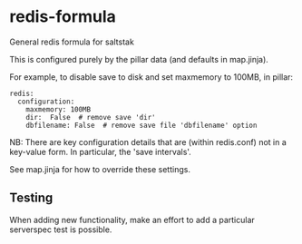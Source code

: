 redis-formula
=============

General redis formula for saltstak

This is configured purely by the pillar data (and defaults in map.jinja).

For example, to disable save to disk and set maxmemory to 100MB, in pillar:

```
redis:
  configuration:
    maxmemory: 100MB
    dir:  False  # remove save 'dir'
    dbfilename: False  # remove save file 'dbfilename' option
```

NB: There are key configuration details that are (within redis.conf) not in
a key-value form. In particular, the 'save intervals'.

See map.jinja for how to override these settings.

## Testing

When adding new functionality, make an effort to add a particular serverspec test is possible.
